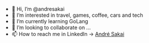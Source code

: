 - 👋 Hi, I’m @andresakai
- 👀 I’m interested in travel, games, coffee, cars and tech
- 🌱 I’m currently learning GoLang
- 💞️ I’m looking to collaborate on ...
- 📫 How to reach me in LinkedIn -> [André Sakai](https://www.linkedin.com/in/andr%C3%A9-sakai-0b0b5433/)

<!---
andresakai/andresakai is a ✨ special ✨ repository because its `README.md` (this file) appears on your GitHub profile.
You can click the Preview link to take a look at your changes.
--->
